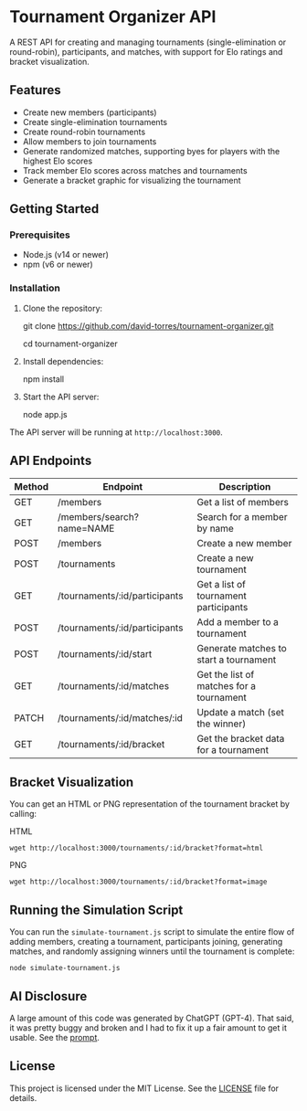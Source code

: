 # Tournament Organizer API

A REST API for creating and managing tournaments (single-elimination or round-robin), participants, and matches, with support for Elo ratings and bracket visualization.

## Features

- Create new members (participants)
- Create single-elimination tournaments
- Create round-robin tournaments
- Allow members to join tournaments
- Generate randomized matches, supporting byes for players with the highest Elo scores
- Track member Elo scores across matches and tournaments
- Generate a bracket graphic for visualizing the tournament

## Getting Started

### Prerequisites

- Node.js (v14 or newer)
- npm (v6 or newer)

### Installation

1. Clone the repository:

    git clone https://github.com/david-torres/tournament-organizer.git

    cd tournament-organizer

2. Install dependencies:

    npm install

3. Start the API server:

    node app.js


The API server will be running at `http://localhost:3000`.

## API Endpoints

| Method | Endpoint                               | Description                                        |
|--------|----------------------------------------|----------------------------------------------------|
| GET    | /members                               | Get a list of members                              |
| GET    | /members/search?name=NAME              | Search for a member by name                        |
| POST   | /members                               | Create a new member                                |
| POST   | /tournaments                           | Create a new tournament                            |
| GET    | /tournaments/:id/participants          | Get a list of tournament participants              |
| POST   | /tournaments/:id/participants          | Add a member to a tournament                       |
| POST   | /tournaments/:id/start                 | Generate matches to start a tournament             |
| GET    | /tournaments/:id/matches               | Get the list of matches for a tournament           |
| PATCH  | /tournaments/:id/matches/:id           | Update a match (set the winner)                    |
| GET    | /tournaments/:id/bracket               | Get the bracket data for a tournament              |

## Bracket Visualization

You can get an HTML or PNG representation of the tournament bracket by calling:

HTML

    wget http://localhost:3000/tournaments/:id/bracket?format=html

PNG

    wget http://localhost:3000/tournaments/:id/bracket?format=image

## Running the Simulation Script

You can run the `simulate-tournament.js` script to simulate the entire flow of adding members, creating a tournament, participants joining, generating matches, and randomly assigning winners until the tournament is complete:

    node simulate-tournament.js

## AI Disclosure

A large amount of this code was generated by ChatGPT (GPT-4). That said, it was pretty buggy and broken and I had to fix it up a fair amount to get it usable. See the [prompt](gpt-prompt.txt).

## License

This project is licensed under the MIT License. See the [LICENSE](LICENSE) file for details.
